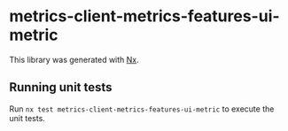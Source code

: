 # metrics-client-metrics-features-ui-metric

This library was generated with [Nx](https://nx.dev).

## Running unit tests

Run `nx test metrics-client-metrics-features-ui-metric` to execute the unit tests.
